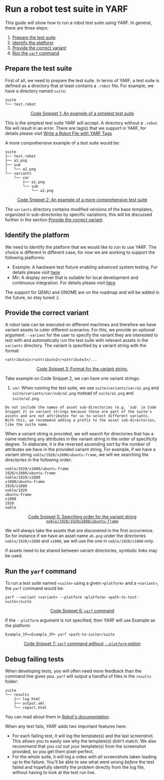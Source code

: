 # Run a robot test suite in YARF

This guide will show how to run a robot test suite using YARF.
In general, there are three steps:

1. [Prepare the test suite](#prepare-the-test-suite)
1. [Identify the platform](#identify-the-platform)
1. [Provide the correct variant](#provide-the-correct-variant)
1. [Run the `yarf` command](#run-the-yarf-command)

## Prepare the test suite

First of all, we need to prepare the test suite. In terms of YARF, a test suite is defined as a directory that at least contains a `.robot` file. For example, we have a directory named `suite`:

```
suite
└── test.robot
```

<u><center>Code Snippet 1: An example of a simplest test suite</center></u>

This is the simplest test suite YARF will accept. A directory without a `.robot` file will result in an error. There are tag(s) that we support in YARF, for details please visit [Write a Robot File with YARF Tags](./write-a-robot-file-with-yarf-tags.md)

A more comprehensive example of a test suite would be:

```
suite
├── test.robot
├── a1.png
├── sub
│   └── a2.png
└── variants
    └── var
        ├── a1.png
        └── sub
            └── a2.png
```

<u><center>Code Snippet 2: An example of a more comprehensive test suite</center></u>

The `variants` directory contains modified versions of the base templates, organized in sub-directories by specific variations; this will be discussed further in the section [Provide the correct variant](#provide-the-correct-variant).

## Identify the platform

We need to identify the platform that we would like to run to use YARF. The choice is different in different case, for now we are working to support the following platforms:

- Example: A hardware test fixture enabling advanced system testing. For details please visit [here](https://canonical-Example.readthedocs-hosted.com/en/latest/)
- Mir: A display server that is suitable for local development and continuous integration. For details please visit [here](https://canonical-mir.readthedocs-hosted.com/stable/)

The support for QEMU and GNOME are on the roadmap and will be added in the future, so stay tuned :).

## Provide the correct variant

A robot task can be executed on different machines and therefore we have variant assets to cater different scenarios. For this, we provide an optional argument `--variant` for the user to specify the variant they are interested to test with and automatically run the test suite with relevant assets in the `variants` directory. The variant is specified by a variant string with the format:

```
<attribute1>/<attribute2>/<attribute3>/...
```

<u><center>Code Snippet 3: Format for the variant string.</center></u>

Take example on Code Snippet 2, we can have one variant strings:

1. `var`: When running the test suite, we use `suite/variants/var/a1.png` and `suite/variants/var/sub/a2.png` instead of `suite/a1.png` and `suite/a2.png`.

```{caution}
Do not include the names of asset sub-directories (e.g. `sub` in Code Snippet 2) in variant strings because those are part of the suite's assets and are not attributes for us to select different variants. With this, we recommend adding a prefix to the asset sub-directories, like the suite name.
```

When a variant string is provided, we will search for directories that has a name matching any attributes in the variant string in the order of specificity degree. To elaborate, it is the reversed ascending sort by the number of attributes we have in the provided variant string. For example, if we have a variant string `noble/1920/x1080/ubuntu-frame`, we will we searching the directories in the following order:

```text
noble/1920/x1080/ubuntu-frame
1920/x1080/ubuntu-frame
noble/1920/x1080
x1080/ubuntu-frame
1920/x1080
noble/1920
ubuntu-frame
x1080
1920
noble
```

<u><center>Code Snippet 5: Searching order for the variant string `noble/1920/1920x1080/ubuntu-frame`</center></u>

We will always take the assets that are discovered in the first occurrence. So for instance if we have an asset name `a5.png` under the directories `noble/1920/x1080` and `x1080`, we will use the one in `noble/1920/x1080` only.

If assets need to be shared between variant directories, symbolic links may be used.

## Run the `yarf` command

To run a test suite named `<suite>` using a given `<platform>` and a `<variant>`, the `yarf` command would be:

```
yarf --variant <variant> --platform <platform> <path-to-test-suite>/suite
```

<u><center>Code Snippet 6: `yarf` command</center></u>

If the `--platform` argument is not specified, then YARF will use Example as the platform:

```
Example_IP=<Example_IP> yarf <path-to-suite>/suite
```

<u><center>Code Snippet 7: `yarf` command without `--platform` option</center></u>

## Debug failing tests

When developing tests, you will often need more feedback than the command line gives you. `yarf` will output
a handful of files in the `results` folder:

```
suite
└── results
    ├── log.html
    ├── output.xml
    └── report.html
```

You can read about them in [Robot's documentation](https://robotframework.org/robotframework/latest/RobotFrameworkUserGuide.html#different-output-files).

When any test fails, YARF adds two important features here:

- For each failing test, it will log the template(s) and the last screenshot.
  This allows you to easily see why the template(s) didn't match. We also recommend that you cut out
  your template(s) from the screenshot provided, so you get them pixel-perfect.
- For the whole suite, it will log a video with all screenshots taken leading up to the failure.
  You'll be able to see what went wrong _before_ the test failed and hopefully identify the problem
  directly from the log file, without having to look at the test run live.
